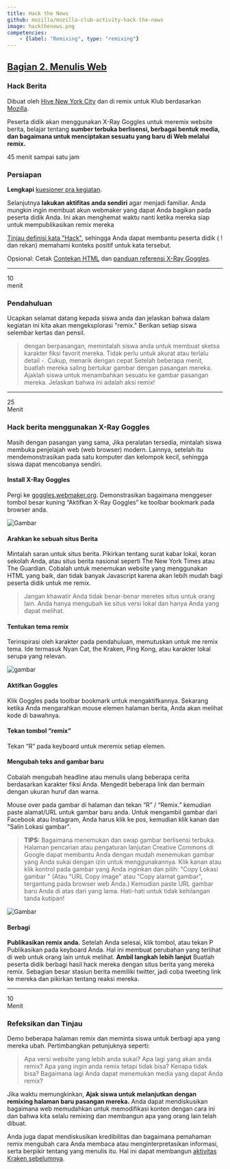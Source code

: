 ```yaml
---
title: Hack the News
github: mozilla/mozilla-club-activity-hack-the-news
image: hackthenews.png
competencies:
    - {label: "Remixing", type: "remixing"}
---
```


## [Bagian 2. Menulis Web](http://mozilla.github.io/webmaker-curriculum/WebLiteracyBasics-I/)

### Hack Berita

Dibuat oleh [Hive New York City](http://hivenyc.org/) dan di remix untuk Klub berdasarkan [Mozilla](https://webmaker.org/mentor).

Peserta didik akan menggunakan X-Ray Goggles untuk meremix website berita, belajar tentang **sumber terbuka berlisensi, berbagai bentuk media, dan bagaimana untuk menciptakan sesuatu yang baru di Web melalui remix.**

45 menit sampai satu jam

### Persiapan

**Lengkapi** [kuesioner pra kegiatan](http://goo.gl/forms/Uua6yKIy5E).

Selanjutnya **lakukan aktifitas anda sendiri** agar menjadi familiar. Anda mungkin ingin membuat akun webmaker yang dapat Anda bagikan pada peserta didik Anda. Ini akan menghemat waktu nanti ketika mereka siap untuk mempublikasikan remix mereka

[Tinjau definisi kata "Hack"](https://wiki.mozilla.org/Webmaker/Teach/Terminology#Hack), sehingga Anda dapat membantu peserta didik ( ! dan rekan) memahami konteks positif untuk kata tersebut.

Opsional: Cetak [Contekan HTML](https://mozteach.makes.org/thimble/html-cheatsheet) dan [panduan referensi X-Ray Goggles](https://mozteach.makes.org/thimble/xray-goggles-cheatsheet).

---

10<br>menit

### Pendahuluan
Ucapkan selamat datang kepada siswa anda dan jelaskan bahwa dalam kegiatan ini kita akan mengeksplorasi "remix." Berikan setiap siswa selembar kertas dan pensil.

> dengan berpasangan, memintalah siswa anda untuk membuat sketsa karakter fiksi favorit mereka. Tidak perlu untuk akurat atau terlalu detail -. Cukup, menarik dengan cepat
Setelah beberapa menit, buatlah mereka saling bertukar gambar dengan pasangan mereka. Ajaklah siswa untuk menambahkan sesuatu ke gambar pasangan mereka. Jelaskan bahwa ini adalah aksi remix!

---

25<br> Menit

### Hack berita menggunakan X-Ray Goggles

Masih dengan pasangan yang sama, Jika peralatan tersedia, mintalah siswa membuka penjelajah web (web browser) modern. Lainnya, setelah itu mendemonstrasikan pada satu komputer dan kelompok kecil, sehingga siswa dapat mencobanya sendiri.

#### Install X-Ray Goggles

Pergi ke [goggles.webmaker.org](https://goggles.webmaker.org/). Demonstrasikan bagaimana menggeser tombol besar kuning “Aktifkan X-Ray Goggles” ke toolbar bookmark pada browser anda.

![Gambar](http://mozilla.github.io/webmaker-curriculum/images/newshack-example-animated.gif)

#### Arahkan ke sebuah situs Berita

Mintalah saran untuk situs berita. Pikirkan tentang surat kabar lokal, koran sekolah Anda, atau situs berita nasional seperti The New York Times atau The Guardian. Cobalah untuk menemukan website yang menggunakan HTML yang baik, dan tidak banyak Javascript karena akan lebih mudah bagi peserta didik untuk me remix.
> Jangan khawatir  Anda tidak benar-benar meretes situs untuk orang lain. Anda hanya mengubah ke situs versi lokal dan hanya Anda yang dapat melihat.

#### Tentukan tema remix

Terinspirasi oleh karakter pada pendahuluan, memutuskan untuk me remix tema. Ide termasuk Nyan Cat, the Kraken, Ping Kong, atau karakter lokal serupa yang relevan. 

![gambar](http://mozilla.github.io/webmaker-curriculum/images/newshack-example.png)

#### Aktifkan Goggles

Klik Goggles pada toolbar bookmark untuk mengaktifkannya. Sekarang ketika Anda mengarahkan mouse elemen halaman berita, Anda akan melihat kode di bawahnya.

#### Tekan tombol “remix”

Tekan “R” pada keyboard untuk meremix setiap elemen.

#### Mengubah teks and gambar baru

Cobalah mengubah headline atau menulis ulang beberapa cerita berdasarkan karakter fiksi Anda. Mengedit beberapa link dan bermain dengan ukuran huruf dan warna.

Mouse over pada gambar di halaman dan tekan “R” / “Remix.” kemudian paste alamat/URL untuk gambar baru anda. Untuk mengambil gambar dari Facebook atau Instagram, Anda harus klik ke pos, kemudian klik kanan dan "Salin Lokasi gambar".

> **TIPS:** Bagaimana menemukan dan swap gambar berlisensi terbuka. Halaman pencarian atau pengaturan lanjutan Creative Commons di Google dapat membantu Anda dengan mudah menemukan gambar yang Anda sukai dengan izin untuk menggunakannya. Klik kanan atau klik kontrol pada gambar yang Anda inginkan dan pilih: "Copy Lokasi gambar " (Atau "URL Copy image" atau "Copy alamat gambar", tergantung pada browser web Anda.) Kemudian paste URL gambar baru Anda di atas dari yang lama. Hati-hati untuk tidak kehilangan tanda kutipan!

![Gambar](http://mozilla.github.io/webmaker-curriculum/images/newshack-example-2.png)

#### Berbagi

**Publikasikan remix anda.** Setelah Anda selesai, klik tombol, atau tekan P Publikasikan pada keyboard Anda. Hal ini membuat perubahan yang terlihat di web untuk orang lain untuk melihat.
**Ambil langkah lebih lanjut** Buatlah peserta didik berbagi hasil hack mereka dengan situs berita yang mereka remix. Sebagian besar stasiun berita memiliki twitter, jadi coba tweeting link ke mereka dan pikirkan tentang reaksi mereka.

---

10<br>Menit

### Refeksikan dan Tinjau

Demo beberapa halaman remix dan meminta siswa untuk berbagi apa yang mereka ubah. Pertimbangkan petunjuknya seperti:

> Apa versi website yang lebih anda sukai? Apa lagi yang akan anda remix? Apa yang ingin anda remix tetapi tidak bisa? Kenapa tidak bisa? Bagaimana lagi Anda dapat menemukan media yang dapat Anda remix?

Jika waktu memungkinkan, **Ajak siswa untuk melanjutkan dengan remixing halaman baru pasangan mereka.** Anda dapat mendiskusikan bagaimana web memudahkan untuk memodifikasi konten dengan cara ini dan bahwa kita selalu remixing dan membangun apa yang orang lain telah dibuat.

Anda juga dapat mendiskusikan kredibilitas dan bagaimana pemahaman remix mengubah cara Anda membaca atau menginterpretasikan informasi, serta berpikir tentang yang menulis itu. Hal ini dapat membangun [aktivitas Kraken sebelumnya](http://mozilla.github.io/mozilla-club-activity-kraken-the-code/#id).
